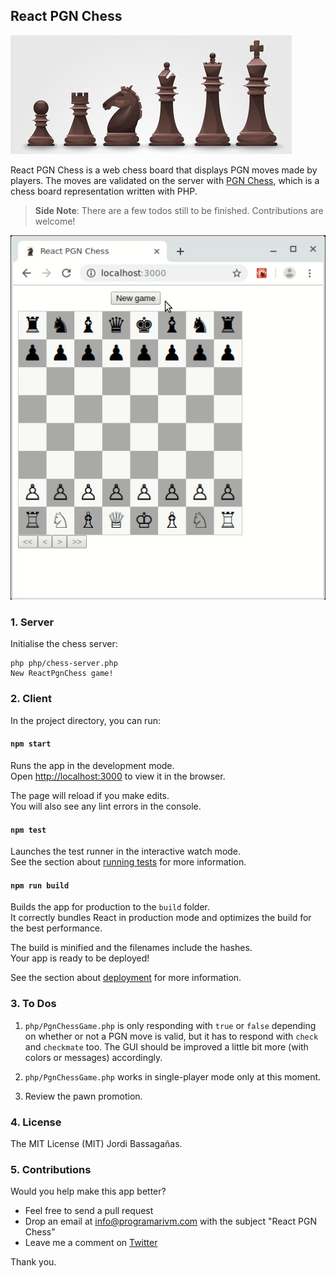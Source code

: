 ## React PGN Chess

![React PGN Chess](/resources/black-chess-pieces.jpg?raw=true)

React PGN Chess is a web chess board that displays PGN moves made by players. The moves are validated on the server with [PGN Chess](https://github.com/programarivm/pgn-chess), which is a chess board representation written with PHP.

> **Side Note**: There are a few todos still to be finished. Contributions are welcome!

![React PGN Chess](/resources/demo.gif)

### 1. Server

Initialise the chess server:

    php php/chess-server.php
    New ReactPgnChess game!

### 2. Client

In the project directory, you can run:

#### `npm start`

Runs the app in the development mode.<br>
Open [http://localhost:3000](http://localhost:3000) to view it in the browser.

The page will reload if you make edits.<br>
You will also see any lint errors in the console.

#### `npm test`

Launches the test runner in the interactive watch mode.<br>
See the section about [running tests](https://facebook.github.io/create-react-app/docs/running-tests) for more information.

#### `npm run build`

Builds the app for production to the `build` folder.<br>
It correctly bundles React in production mode and optimizes the build for the best performance.

The build is minified and the filenames include the hashes.<br>
Your app is ready to be deployed!

See the section about [deployment](https://facebook.github.io/create-react-app/docs/deployment) for more information.

### 3. To Dos

1. `php/PgnChessGame.php` is only responding with `true` or `false` depending on whether or not a PGN move is valid, but it has to respond with `check` and `checkmate` too. The GUI should be improved a little bit more (with colors or messages) accordingly.

2. `php/PgnChessGame.php` works in single-player mode only at this moment.

3. Review the pawn promotion.

### 4. License

The MIT License (MIT) Jordi Bassagañas.

### 5. Contributions

Would you help make this app better?

- Feel free to send a pull request
- Drop an email at info@programarivm.com with the subject "React PGN Chess"
- Leave me a comment on [Twitter](https://twitter.com/programarivm)

Thank you.
